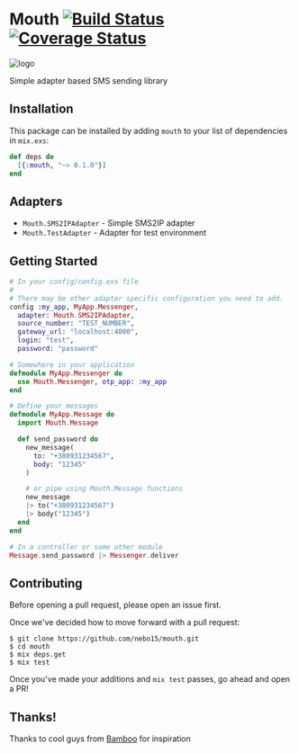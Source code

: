 # Mouth [![Build Status](https://travis-ci.org/Nebo15/mouth.svg?branch=master)](https://travis-ci.org/Nebo15/mouth) [![Coverage Status](https://coveralls.io/repos/github/Nebo15/mouth/badge.svg?branch=master)](https://coveralls.io/github/Nebo15/mouth?branch=master)
![logo](https://68.media.tumblr.com/avatar_21e0adf52036_128.png "Logo")

Simple adapter based SMS sending library

## Installation
This package can be installed
by adding `mouth` to your list of dependencies in `mix.exs`:

```elixir
def deps do
  [{:mouth, "~> 0.1.0"}]
end
```

## Adapters
* `Mouth.SMS2IPAdapter` - Simple SMS2IP adapter
* `Mouth.TestAdapter` - Adapter for test environment

## Getting Started
```elixir
# In your config/config.exs file
#
# There may be other adapter specific configuration you need to add.
config :my_app, MyApp.Messenger,
  adapter: Mouth.SMS2IPAdapter,
  source_number: "TEST_NUMBER",
  gateway_url: "localhost:4000",
  login: "test",
  password: "password"

# Somewhere in your application
defmodule MyApp.Messenger do
  use Mouth.Messenger, otp_app: :my_app
end

# Define your messages
defmodule MyApp.Message do
  import Mouth.Message

  def send_password do
    new_message(
      to: "+380931234567",
      body: "12345"
    )

    # or pipe using Mouth.Message functions
    new_message
    |> to("+380931234567")
    |> body("12345")
  end
end

# In a controller or some other module
Message.send_password |> Messenger.deliver
```

## Contributing

Before opening a pull request, please open an issue first.

Once we've decided how to move forward with a pull request:

    $ git clone https://github.com/nebo15/mouth.git
    $ cd mouth
    $ mix deps.get
    $ mix test

Once you've made your additions and `mix test` passes, go ahead and open a PR!

## Thanks!
Thanks to cool guys from [Bamboo](https://github.com/thoughtbot/bamboo) for inspiration
